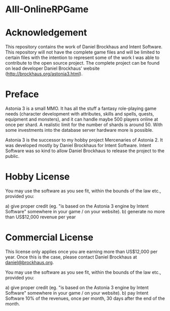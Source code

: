 # AIII-OnlineRPGame

# Acknowledgement 
This repository contains the work of Daniel Brockhaus and Intent Software. This repository will not have the complete game files and will be limited to certain files with the intention to represent some of the work I was able to contribute to the open source project. The complete project can be found on lead developer Daniel Brockhaus' website (http://brockhaus.org/astonia3.html).

# Preface
Astonia 3 is a small MMO. It has all the stuff a fantasy role-playing game needs (character development with attributes, skills and spells, quests, equipment and monsters), and it can handle maybe 500 players online at once per shard. A realistic limit for the number of shards is around 50. With some investments into the database server hardware more is possible.

Astonia 3 is the successor to my hobby project Mercenaries of Astonia 2. It was developed mostly by Daniel Brockhaus for Intent Software. Intent Software was so kind to allow Daniel Brockhaus to release the project to the public.

# Hobby License

You may use the software as you see fit, within the bounds of the law etc., provided you:

a) give proper credit (eg. "is based on the Astonia 3 engine by Intent Software" somewhere in your game / on your website).
b) generate no more than US$12,000 revenue per year

# Commercial License

This license only applies once you are earning more than US$12,000 per year. Once this is the case, please contact Daniel Brockhaus at daniel@brockhaus.org.

You may use the software as you see fit, within the bounds of the law etc., provided you:

a) give proper credit (eg. "is based on the Astonia 3 engine by Intent Software" somewhere in your game / on your website).
b) pay Intent Software 10% of the revenues, once per month, 30 days after the end of the month.
